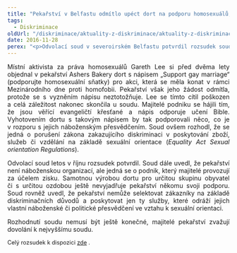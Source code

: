 ```yaml
---
title: "Pekařství v Belfastu odmítlo upéct dort na podporu homosexuálů, soud to označil za diskriminaci"
tags:
  - Diskriminace
oldUrl: "/diskriminace/aktuality-z-diskriminace/aktuality-z-diskriminace-2016/pekarstvi-v-belfastu-odmitlo-upect-dort-na-podporu-homosexualu-soud-to-oznacil-za-diskrimina/"
date: 2016-11-28
perex: "<p>Odvolací soud v severoirském Belfastu potvrdil rozsudek soudu první instance v případu Lee vs. Ashers Baking Company Ltd. Pekařská firma se dopustila diskriminačního jednání, když odmítla zákazníkovi upéct dort s nápisem na podporu homosexuálních sňatků. Soud dospěl k závěru, že se firma dopustila diskriminace na základě sexuální orientace.</p>"
---
```


<!-- imported from the old website -->

<p class="MsoNormal" style="text-align:justify">Místní
aktivista za práva homosexuálů Gareth Lee si před dvěma lety objednal v
pekařství Ashers Bakery dort s nápisem „Support gay marriage“ (podporujte
homosexuální sňatky) pro akci, která se měla konat v rámci Mezinárodního
dne proti homofobii. Pekařství však jeho žádost odmítla, protože se
s vyzněním nápisu neztotožňuje. Lee se tímto cítil poškozen a celá
záležitost nakonec skončila u soudu. Majitelé podniku se hájili tím, že jsou
věřící evangeličtí křesťané a nápis odporuje učení Bible. Vyhotovením dortu
s takovým nápisem by tak podporovali něco, co je v rozporu
s jejich náboženským přesvědčením. Soud ovšem rozhodl, že se jedná o
porušení zákona zakazujícího diskriminaci v poskytování zboží, služeb či
vzdělání na základě sexuální orientace (<i>Equality
Act Sexual orientation Regulations</i>). </p><p class="MsoNormal" style="text-align:justify">Odvolací soud letos v říjnu
rozsudek potvrdil. Soud dále uvedl, že pekařství není náboženskou organizací,
ale jedná se o podnik, který majitelé provozují za účelem zisku. Samotnou
výrobou dortu pro určitou skupinu obyvatel či s určitou ozdobou ještě
nevyjadřuje pekařství někomu svoji podporu. Soud rovněž uvedl, že pekařství
nemůže selektovat zákazníky na základě diskriminačních důvodů a poskytovat jen
ty služby, které odráží jejich vlastní náboženské či politické přesvědčení ve
vztahu k sexuální orientaci.</p>

<p class="MsoNormal" style="text-align:justify">Rozhodnutí
soudu nemusí být ještě konečné, majitelé pekařství zvažují dovolání
k nejvyššímu soudu.</p>

<p class="MsoNormal" style="text-align:justify"><span style="font-size: 12.8px;">Celý
rozsudek k dispozici <a title="Otevření do nového okna" href="http://www.equalityni.org/Footer-Links/News/Delivering-Equality/Court-Rules-Cake-Case-was-Discrimination" target="_blank">zde</a> <img alt="" src="https://www.ochrance.cz/typo3/ext/od_linkdesc/icons/external.gif" class="od_linkdesc_icon_external" />.</span></p>
